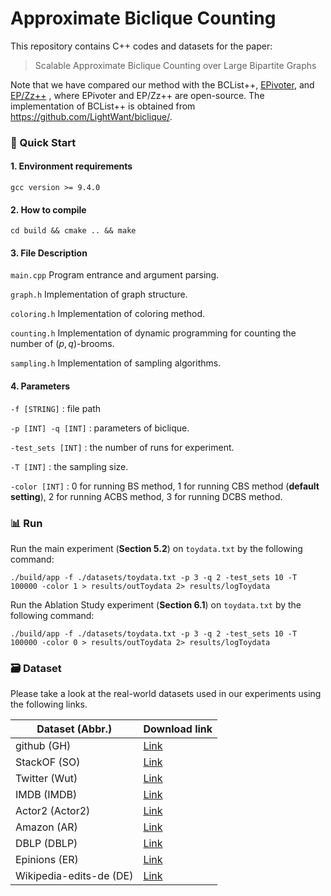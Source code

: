# Approximate Biclique Counting

This repository contains C++ codes and datasets for the paper:

> Scalable Approximate Biclique Counting over Large Bipartite Graphs

Note that we have compared our method with the BCList++, [EPivoter](https://github.com/LightWant/biclique/), and [EP/Zz++](https://github.com/LightWant/biclique/) , where EPivoter and EP/Zz++ are open-source. The implementation of BCList++ is obtained from https://github.com/LightWant/biclique/.

### 🚀 Quick Start
#### 1. Environment requirements

```
gcc version >= 9.4.0
```
#### 2. How to compile
```
cd build && cmake .. && make
```

#### 3. File Description
```main.cpp``` Program entrance and argument parsing.

```graph.h``` Implementation of graph structure.

```coloring.h``` Implementation of coloring method.

```counting.h``` Implementation of dynamic programming for counting the number of $(p,q)$-brooms.

```sampling.h``` Implementation of sampling algorithms.

#### 4. Parameters

``` -f [STRING] ``` : file path

``` -p [INT] -q [INT] ``` : parameters of biclique.

``` -test_sets [INT] ``` : the number of runs for experiment.

``` -T [INT] ``` : the sampling size.

``` -color [INT] ``` : 0 for running BS method, 1 for running CBS method (**default setting**), 2 for running ACBS method, 3 for running DCBS method.

###  📊 Run
Run the main experiment (**Section 5.2**) on `toydata.txt` by the following command:
```
./build/app -f ./datasets/toydata.txt -p 3 -q 2 -test_sets 10 -T 100000 -color 1 > results/outToydata 2> results/logToydata
```

Run the Ablation Study experiment (**Section 6.1**) on `toydata.txt` by the following command:
```
./build/app -f ./datasets/toydata.txt -p 3 -q 2 -test_sets 10 -T 100000 -color 0 > results/outToydata 2> results/logToydata
```

### 🗃️ Dataset 

Please take a look at the real-world datasets used in our experiments using the following links.


| Dataset (Abbr.)         | Download link                                                |
| ----------------------- | ------------------------------------------------------------ |
| github (GH)             | [Link](http://konect.cc/networks/github/)         |
| StackOF (SO)            | [Link](http://konect.cc/networks/stackexchange-stackoverflow/)           |
| Twitter (Wut)           | [Link](http://konect.cc/networks/munmun_twitterex_ut/) |
| IMDB (IMDB)             | [Link](http://konect.cc/networks/komarix-imdb/)              |
| Actor2 (Actor2)         | [Link](http://konect.cc/networks/actor2/)             |
| Amazon (AR)             | [Link](http://konect.cc/networks/amazon-ratings/)       |
| DBLP (DBLP)             | [Link](http://konect.cc/networks/dblp-author/)            |
| Epinions (ER)           | [Link](http://konect.cc/networks/epinions-rating/)         |
| Wikipedia-edits-de (DE) | [Link](http://konect.cc/networks/edit-dewiki/)               |
